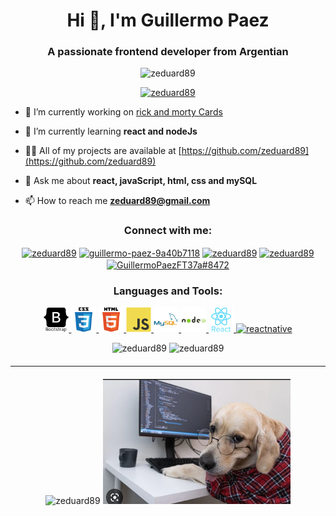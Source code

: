 <h1 align="center">Hi 👋, I'm Guillermo Paez</h1>
<h3 align="center">A passionate frontend developer from Argentian</h3>

<p align="center"> <img src="https://komarev.com/ghpvc/?username=zeduard89&label=Profile%20views&color=0e75b6&style=flat" alt="zeduard89" /> </p>

<p align="center"> <a href="https://github.com/ryo-ma/github-profile-trophy"><img src="https://github-profile-trophy.vercel.app/?username=zeduard89" alt="zeduard89" /></a> </p>

- 🔭 I’m currently working on [rick and morty Cards](https://github.com/zeduard89/rickAndMortyCards.git)

- 🌱 I’m currently learning **react and nodeJs**

- 👨‍💻 All of my projects are available at [https://github.com/zeduard89](https://github.com/zeduard89)

- 💬 Ask me about **react, javaScript, html, css and mySQL**

- 📫 How to reach me **zeduard89@gmail.com**

<h3 align="center">Connect with me:</h3>
<p align="center">
<a href="https://dev.to/zeduard89" target="blank"><img align="center" src="https://raw.githubusercontent.com/rahuldkjain/github-profile-readme-generator/master/src/images/icons/Social/devto.svg" alt="zeduard89" height="30" width="40" /></a>
<a href="https://linkedin.com/in/guillermo-paez-9a40b7118" target="blank"><img align="center" src="https://raw.githubusercontent.com/rahuldkjain/github-profile-readme-generator/master/src/images/icons/Social/linked-in-alt.svg" alt="guillermo-paez-9a40b7118" height="30" width="40" /></a>
<a href="https://fb.com/zeduard89" target="blank"><img align="center" src="https://raw.githubusercontent.com/rahuldkjain/github-profile-readme-generator/master/src/images/icons/Social/facebook.svg" alt="zeduard89" height="30" width="40" /></a>
<a href="https://instagram.com/zeduard89" target="blank"><img align="center" src="https://raw.githubusercontent.com/rahuldkjain/github-profile-readme-generator/master/src/images/icons/Social/instagram.svg" alt="zeduard89" height="30" width="40" /></a>
<a href="https://discord.gg/GuillermoPaezFT37a#8472" target="blank"><img align="center" src="https://raw.githubusercontent.com/rahuldkjain/github-profile-readme-generator/master/src/images/icons/Social/discord.svg" alt="GuillermoPaezFT37a#8472" height="30" width="40" /></a>
</p>

<h3 align="center">Languages and Tools:</h3>
<p align="center"> <a href="https://getbootstrap.com" target="_blank" rel="noreferrer"> <img src="https://raw.githubusercontent.com/devicons/devicon/master/icons/bootstrap/bootstrap-plain-wordmark.svg" alt="bootstrap" width="40" height="40"/> </a> <a href="https://www.w3schools.com/css/" target="_blank" rel="noreferrer"> <img src="https://raw.githubusercontent.com/devicons/devicon/master/icons/css3/css3-original-wordmark.svg" alt="css3" width="40" height="40"/> </a> <a href="https://www.w3.org/html/" target="_blank" rel="noreferrer"> <img src="https://raw.githubusercontent.com/devicons/devicon/master/icons/html5/html5-original-wordmark.svg" alt="html5" width="40" height="40"/> </a> <a href="https://developer.mozilla.org/en-US/docs/Web/JavaScript" target="_blank" rel="noreferrer"> <img src="https://raw.githubusercontent.com/devicons/devicon/master/icons/javascript/javascript-original.svg" alt="javascript" width="40" height="40"/> </a> <a href="https://www.mysql.com/" target="_blank" rel="noreferrer"> <img src="https://raw.githubusercontent.com/devicons/devicon/master/icons/mysql/mysql-original-wordmark.svg" alt="mysql" width="40" height="40"/> </a> <a href="https://nodejs.org" target="_blank" rel="noreferrer"> <img src="https://raw.githubusercontent.com/devicons/devicon/master/icons/nodejs/nodejs-original-wordmark.svg" alt="nodejs" width="40" height="40"/> </a> <a href="https://reactjs.org/" target="_blank" rel="noreferrer"> <img src="https://raw.githubusercontent.com/devicons/devicon/master/icons/react/react-original-wordmark.svg" alt="react" width="40" height="40"/> </a> <a href="https://reactnative.dev/" target="_blank" rel="noreferrer"> <img src="https://reactnative.dev/img/header_logo.svg" alt="reactnative" width="40" height="40"/> </a> </p>


<p align='center'>
<img src="https://github-readme-stats.vercel.app/api?username=zeduard89&show_icons=true&locale=en" alt="zeduard89" width='600rem' />
<img src="https://github-readme-streak-stats.herokuapp.com/?user=zeduard89" alt="zeduard89" width='600rem'/>
 <p/> 
<hr style="width: 100%; margin-top: 20px; margin-bottom: 20px;" />

 <p align='center'>
<img src="https://github-readme-stats.vercel.app/api/top-langs?username=zeduard89&show_icons=true&locale=en&layout=compact" alt="zeduard89" width='300rem'  />
<img src="https://raw.githubusercontent.com/zeduard89/Deposito/main/perritoDev2.png" alt="perritoDev2" width='300rem'/>
 </p>  
  





